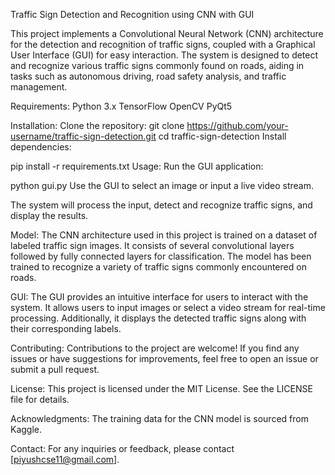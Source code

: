 Traffic Sign Detection and Recognition using CNN with GUI

This project implements a Convolutional Neural Network (CNN) architecture for the detection and recognition of traffic signs, coupled with a Graphical User Interface (GUI) for easy interaction. The system is designed to detect and recognize various traffic signs commonly found on roads, aiding in tasks such as autonomous driving, road safety analysis, and traffic management.

Requirements:
Python 3.x
TensorFlow
OpenCV
PyQt5

Installation:
Clone the repository:
git clone https://github.com/your-username/traffic-sign-detection.git
cd traffic-sign-detection
Install dependencies:


pip install -r requirements.txt
Usage:
Run the GUI application:


python gui.py
Use the GUI to select an image or input a live video stream.

The system will process the input, detect and recognize traffic signs, and display the results.

Model:
The CNN architecture used in this project is trained on a dataset of labeled traffic sign images. It consists of several convolutional layers followed by fully connected layers for classification. The model has been trained to recognize a variety of traffic signs commonly encountered on roads.

GUI:
The GUI provides an intuitive interface for users to interact with the system. It allows users to input images or select a video stream for real-time processing. Additionally, it displays the detected traffic signs along with their corresponding labels.

Contributing:
Contributions to the project are welcome! If you find any issues or have suggestions for improvements, feel free to open an issue or submit a pull request.

License:
This project is licensed under the MIT License. See the LICENSE file for details.

Acknowledgments:
The training data for the CNN model is sourced from Kaggle.

Contact:
For any inquiries or feedback, please contact [piyushcse11@gmail.com].

